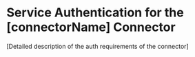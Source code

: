 # Service Authentication for the [connectorName] Connector

[Detailed description of the auth requirements of the connector]
